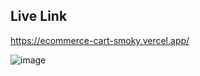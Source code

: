 ## Live Link
https://ecommerce-cart-smoky.vercel.app/

![image](https://user-images.githubusercontent.com/77607002/190167976-f0f15c17-16ec-44d5-9330-358ddf226cee.png)

